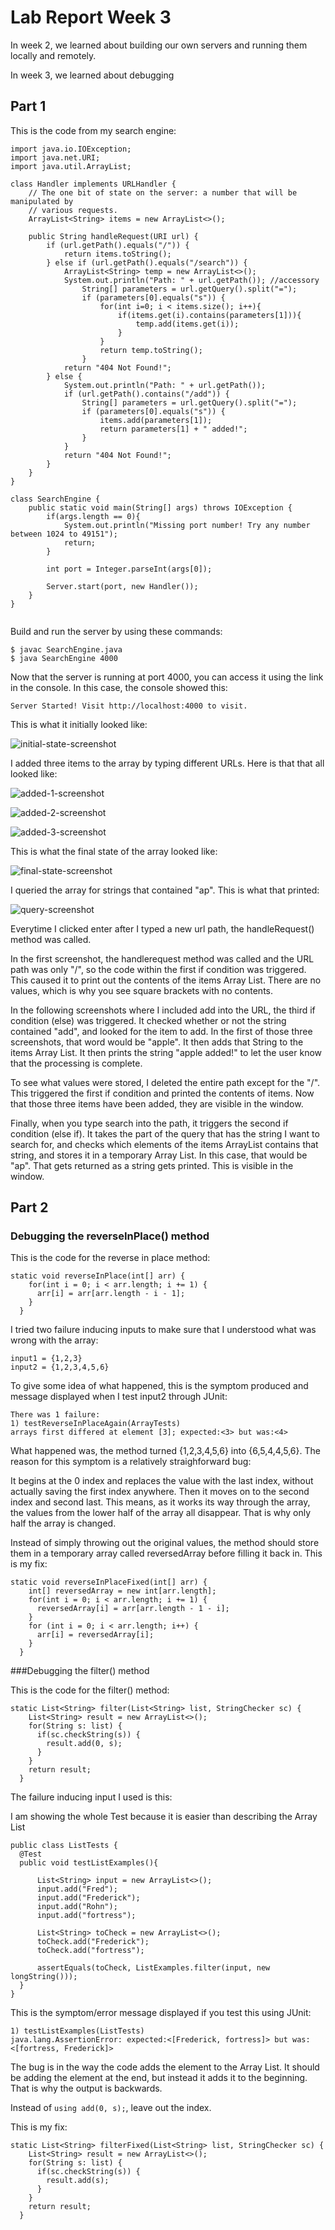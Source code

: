 # Lab Report Week 3

In week 2, we learned about building our own servers and running them locally and remotely. 

In week 3, we learned about debugging

## Part 1

This is the code from my search engine: 
```
import java.io.IOException;
import java.net.URI;
import java.util.ArrayList;

class Handler implements URLHandler {
    // The one bit of state on the server: a number that will be manipulated by
    // various requests.
    ArrayList<String> items = new ArrayList<>();

    public String handleRequest(URI url) {
        if (url.getPath().equals("/")) {
            return items.toString();
        } else if (url.getPath().equals("/search")) {
            ArrayList<String> temp = new ArrayList<>();
            System.out.println("Path: " + url.getPath()); //accessory
                String[] parameters = url.getQuery().split("="); 
                if (parameters[0].equals("s")) {
                    for(int i=0; i < items.size(); i++){
                        if(items.get(i).contains(parameters[1])){
                            temp.add(items.get(i));
                        }
                    }
                    return temp.toString();
                }
            return "404 Not Found!";
        } else {
            System.out.println("Path: " + url.getPath());
            if (url.getPath().contains("/add")) {
                String[] parameters = url.getQuery().split("="); 
                if (parameters[0].equals("s")) {
                    items.add(parameters[1]);
                    return parameters[1] + " added!";
                }
            }
            return "404 Not Found!";
        }
    }
}

class SearchEngine {
    public static void main(String[] args) throws IOException {
        if(args.length == 0){
            System.out.println("Missing port number! Try any number between 1024 to 49151");
            return;
        }

        int port = Integer.parseInt(args[0]);

        Server.start(port, new Handler());
    }
}


```

Build and run the server by using these commands:
```
$ javac SearchEngine.java
$ java SearchEngine 4000
```
Now that the server is running at port 4000, you can access it using the link in the console. In this case, the console showed this: 
```
Server Started! Visit http://localhost:4000 to visit.
```

This is what it initially looked like: 

![initial-state-screenshot](week-3-photos/initial-state-screenshot.png)

I added three items to the array by typing different URLs. Here is that that all looked like: 

![added-1-screenshot](week-3-photos/added-1-screenshot.png)

![added-2-screenshot](week-3-photos/added-2-screenshot.png)

![added-3-screenshot](week-3-photos/added-3-screenshot.png)

This is what the final state of the array looked like: 

![final-state-screenshot](week-3-photos/final-state-screenshot.png)

I queried the array for strings that contained "ap". This is what that printed: 

![query-screenshot](week-3-photos/query-screenshot.png)

Everytime I clicked enter after I typed a new url path, the handleRequest() method was called. 

In the first screenshot, the handlerequest method was called and the URL path was only "/", so the code within the first if condition was triggered. This caused it to print out the contents of the items Array List. There are no values, which is why you see square brackets with no contents. 

In the following screenshots where I included add into the URL, the third if condition (else) was triggered. It checked whether or not the string contained "add", and looked for the item to add. In the first of those three screenshots, that word would be "apple". It then adds that String to the items Array List. It then prints the string "apple added!" to let the user know that the processing is complete. 

To see what values were stored, I deleted the entire path except for the "/". This triggered the first if condition and printed the contents of items. Now that those three items have been added, they are visible in the window. 

Finally, when you type search into the path, it triggers the second if condition (else if). It takes the part of the query that has the string I want to search for, and checks which elements of the items ArrayList contains that string, and stores it in a temporary Array List. In this case, that would be "ap". That gets returned as a string gets printed. This is visible in the window. 

## Part 2

### Debugging the reverseInPlace() method

This is the code for the reverse in place method:

```
static void reverseInPlace(int[] arr) {
    for(int i = 0; i < arr.length; i += 1) {
      arr[i] = arr[arr.length - i - 1];
    }
  }
```

I tried two failure inducing inputs to make sure that I understood what was wrong with the array:

```
input1 = {1,2,3}
input2 = {1,2,3,4,5,6}
```
To give some idea of what happened, this is the symptom produced and message displayed when I test input2 through JUnit: 
```
There was 1 failure:
1) testReverseInPlaceAgain(ArrayTests)
arrays first differed at element [3]; expected:<3> but was:<4>
```
What happened was, the method turned {1,2,3,4,5,6} into {6,5,4,4,5,6}. The reason for this symptom is a relatively straighforward bug: 

It begins at the 0 index and replaces the value with the last index, without actually saving the first index anywhere. Then it moves on to the second index and second last. This means, as it works its way through the array, the values from the lower half of the array all disappear. That is why only half the array is changed. 

Instead of simply throwing out the original values, the method should store them in a temporary array called reversedArray before filling it back in. This is my fix:

```
static void reverseInPlaceFixed(int[] arr) {
    int[] reversedArray = new int[arr.length];
    for(int i = 0; i < arr.length; i += 1) {
      reversedArray[i] = arr[arr.length - 1 - i];
    }
    for (int i = 0; i < arr.length; i++) {
      arr[i] = reversedArray[i];
    }
  }
```

###Debugging the filter() method

This is the code for the filter() method: 

```
static List<String> filter(List<String> list, StringChecker sc) {
    List<String> result = new ArrayList<>();
    for(String s: list) {
      if(sc.checkString(s)) {
        result.add(0, s);
      }
    }
    return result;
  }
  ```

  The failure inducing input I used is this:

  I am showing the whole Test because it is easier than describing the Array List
  ```
  public class ListTests {
    @Test
    public void testListExamples(){

        List<String> input = new ArrayList<>();
        input.add("Fred");
        input.add("Frederick");
        input.add("Rohn");
        input.add("fortress");

        List<String> toCheck = new ArrayList<>();
        toCheck.add("Frederick");
        toCheck.add("fortress");
        
        assertEquals(toCheck, ListExamples.filter(input, new longString()));
    }
}
  ```

  This is the symptom/error message displayed if you test this using JUnit: 

  ```
  1) testListExamples(ListTests)
java.lang.AssertionError: expected:<[Frederick, fortress]> but was:<[fortress, Frederick]>
```

The bug is in the way the code adds the element to the Array List. It should be adding the element at the end, but instead it adds it to the beginning. That is why the output is backwards.

Instead of `using add(0, s);`, leave out the index. 

This is my fix: 

```
static List<String> filterFixed(List<String> list, StringChecker sc) {
    List<String> result = new ArrayList<>();
    for(String s: list) {
      if(sc.checkString(s)) {
        result.add(s);
      }
    }
    return result;
  }
  ```



